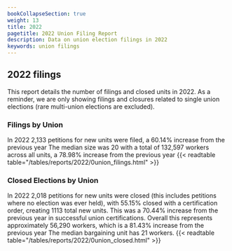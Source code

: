 ```yaml
---
bookCollapseSection: true
weight: 13
title: 2022
pagetitle: 2022 Union Filing Report
description: Data on union election filings in 2022
keywords: union filings
---
```


## 2022 filings

This report details the number of filings and closed units in 2022. As a reminder, we are only showing filings and closures related to single union elections (rare multi-union elections are excluded).

### Filings by Union
In 2022 2,133 petitions for new units were filed, a 60.14% increase from the previous year The median size was 20 with a total of 132,597 workers across all units, a 78.98% increase from the previous year
{{< readtable table="/tables/reports/2022/0union_filings.html" >}}

### Closed Elections by Union
In 2022 2,018 petitions for new units were closed (this includes petitions where no election was ever held), with 55.15% closed with a certification order, creating 1113 total new units. This was a 70.44% increase from the previous year in successful union certifications. Overall this represents approximately 56,290 workers, which is a 81.43% increase from the previous year The median bargaining unit has 21 workers.
{{< readtable table="/tables/reports/2022/0union_closed.html" >}}
